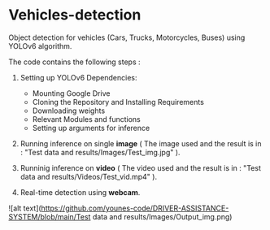 # Vehicles-detection
Object detection for vehicles (Cars, Trucks, Motorcycles, Buses) using YOLOv6 algorithm.

The code contains the following steps :

1. Setting up YOLOv6 Dependencies:
    - Mounting Google Drive
    - Cloning the Repository and Installing Requirements
    - Downloading weights 
    - Relevant Modules and functions 
    - Setting up arguments for inference
  
2. Running inference on single **image** ( The image used and the result is in : "Test data and results/Images/Test_img.jpg" ).
3. Runninig inference on **video** ( The video used and the result is in : "Test data and results/Videos/Test_vid.mp4" ).
4. Real-time detection using **webcam**.

![alt text](https://github.com/younes-code/DRIVER-ASSISTANCE-SYSTEM/blob/main/Test data and results/Images/Output_img.png)

